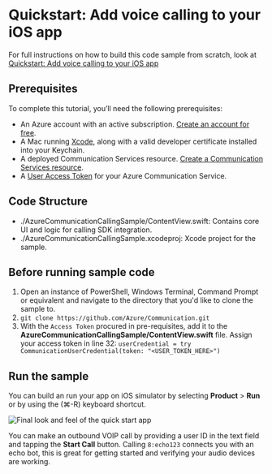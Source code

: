 # Quickstart: Add voice calling to your iOS app

For full instructions on how to build this code sample from scratch, look at [Quickstart: Add voice calling to your iOS app](https://docs.microsoft.com/azure/project-spool/quickstarts/voice-video-calling/getting-started-with-calling?pivots=platform-ios)

## Prerequisites

To complete this tutorial, you’ll need the following prerequisites:

- An Azure account with an active subscription. [Create an account for free](https://azure.microsoft.com/free/?WT.mc_id=A261C142F). 
- A Mac running [Xcode](https://go.microsoft.com/fwLink/p/?LinkID=266532), along with a valid developer certificate installed into your Keychain.
- A deployed Communication Services resource. [Create a Communication Services resource](https://docs.microsoft.com/azure/project-spool/quickstarts/create-communication-resource).
- A [User Access Token](https://docs.microsoft.com/azure/project-spool/quickstarts/access-tokens?pivots=programming-language-csharp) for your Azure Communication Service.

## Code Structure

- ./AzureCommunicationCallingSample/ContentView.swift: Contains core UI and logic for calling SDK integration.
- ./AzureCommunicationCallingSample.xcodeproj: Xcode project for the sample.

## Before running sample code

1. Open an instance of PowerShell, Windows Terminal, Command Prompt or equivalent and navigate to the directory that you'd like to clone the sample to.
2. `git clone https://github.com/Azure/Communication.git`
3. With the `Access Token` procured in pre-requisites, add it to the **AzureCommunicationCallingSample/ContentView.swift** file. Assign your access token in line 32:
   ```userCredential = try CommunicationUserCredential(token: "<USER_TOKEN_HERE>")```

## Run the sample

You can build an run your app on iOS simulator by selecting **Product** > **Run** or by using the (&#8984;-R) keyboard shortcut.

![Final look and feel of the quick start app](../../../../media/quick-start-make-call-ios.png)

You can make an outbound VOIP call by providing a user ID in the text field and tapping the **Start Call** button. Calling `8:echo123` connects you with an echo bot, this is great for getting started and verifying your audio devices are working.
